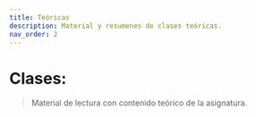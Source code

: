 ```yaml
---
title: Teóricas
description: Material y resumenes de clases teóricas.
nav_order: 2
---
```


# Clases:

> Material de lectura con contenido teórico de la asignatura.

